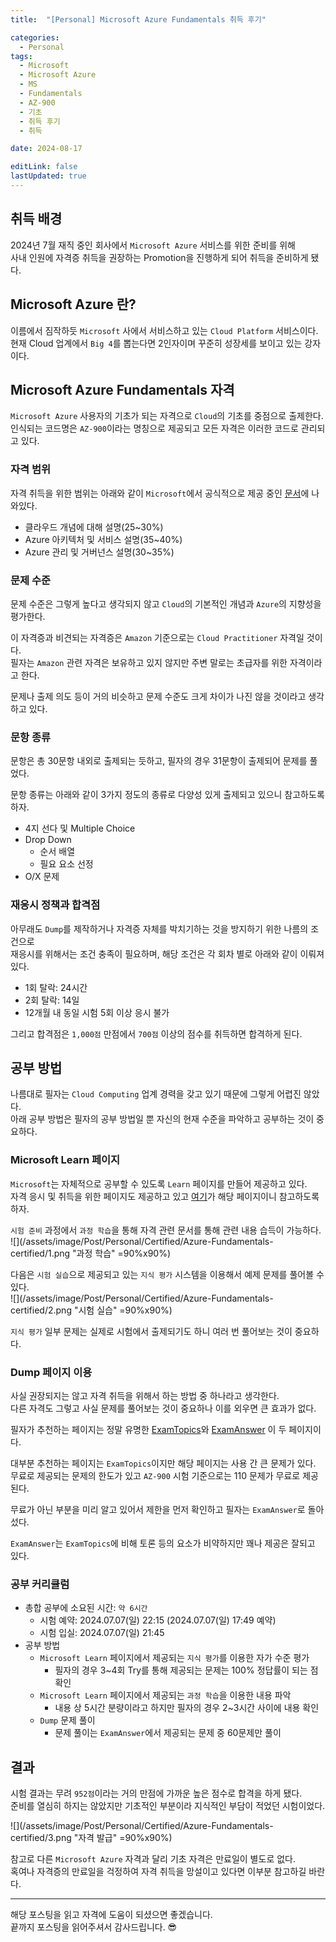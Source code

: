```yaml
---
title:  "[Personal] Microsoft Azure Fundamentals 취득 후기"

categories:
  - Personal
tags:
  - Microsoft
  - Microsoft Azure
  - MS
  - Fundamentals
  - AZ-900
  - 기초
  - 취득 후기
  - 취득

date: 2024-08-17

editLink: false
lastUpdated: true
---
```


## 취득 배경
2024년 7월 재직 중인 회사에서 `Microsoft Azure` 서비스를 위한 준비를 위해  
사내 인원에 자격증 취득을 권장하는 Promotion을 진행하게 되어 취득을 준비하게 됐다.

## Microsoft Azure 란?
이름에서 짐작하듯 `Microsoft` 사에서 서비스하고 있는 `Cloud Platform` 서비스이다.  
현재 Cloud 업계에서 `Big 4`를 뽑는다면 2인자이며 꾸준히 성장세를 보이고 있는 강자이다.

## Microsoft Azure Fundamentals 자격
`Microsoft Azure` 사용자의 기초가 되는 자격으로 `Cloud`의 기초를 중점으로 출제한다.  
인식되는 코드명은 `AZ-900`이라는 명칭으로 제공되고 모든 자격은 이러한 코드로 관리되고 있다.

### 자격 범위
자격 취득을 위한 범위는 아래와 같이 `Microsoft`에서 공식적으로 제공 중인 [문서](https://learn.microsoft.com/ko-kr/credentials/certifications/resources/study-guides/az-900)에 나와있다.

- 클라우드 개념에 대해 설명(25~30%)
- Azure 아키텍처 및 서비스 설명(35~40%)
- Azure 관리 및 거버넌스 설명(30~35%)

### 문제 수준
문제 수준은 그렇게 높다고 생각되지 않고 `Cloud`의 기본적인 개념과 `Azure`의 지향성을 평가한다.

이 자격증과 비견되는 자격증은 `Amazon` 기준으로는 `Cloud Practitioner` 자격일 것이다.  
필자는 `Amazon` 관련 자격은 보유하고 있지 않지만 주변 말로는 초급자를 위한 자격이라고 한다.

문제나 출제 의도 등이 거의 비슷하고 문제 수준도 크게 차이가 나진 않을 것이라고 생각하고 있다.

### 문항 종류
문항은 총 30문항 내외로 출제되는 듯하고, 필자의 경우 31문항이 출제되어 문제를 풀었다.

문항 종류는 아래와 같이 3가지 정도의 종류로 다양성 있게 출제되고 있으니 참고하도록 하자.

- 4지 선다 및 Multiple Choice
- Drop Down
  - 순서 배열
  - 필요 요소 선정
- O/X 문제

### 재응시 정책과 합격점
아무래도 `Dump`를 제작하거나 자격증 자체를 박치기하는 것을 방지하기 위한 나름의 조건으로  
재응시를 위해서는 조건 충족이 필요하며, 해당 조건은 각 회차 별로 아래와 같이 이뤄져 있다.

- 1회 탈락: 24시간
- 2회 탈락: 14일
- 12개월 내 동일 시험 5회 이상 응시 불가

그리고 합격점은 `1,000점` 만점에서 `700점` 이상의 점수를 취득하면 합격하게 된다.

## 공부 방법
나름대로 필자는 `Cloud Computing` 업계 경력을 갖고 있기 때문에 그렇게 어렵진 않았다.  
아래 공부 방법은 필자의 공부 방법일 뿐 자신의 현재 수준을 파악하고 공부하는 것이 중요하다.

### Microsoft Learn 페이지
`Microsoft`는 자체적으로 공부할 수 있도록 `Learn` 페이지를 만들어 제공하고 있다.  
자격 응시 및 취득을 위한 페이지도 제공하고 있고 [여기](https://learn.microsoft.com/ko-kr/credentials/certifications/azure-fundamentals/?practice-assessment-type=certification)가 해당 페이지이니 참고하도록 하자.

`시험 준비` 과정에서 `과정 학습`을 통해 자격 관련 문서를 통해 관련 내용 습득이 가능하다.  
![](/assets/image/Post/Personal/Certified/Azure-Fundamentals-certified/1.png "과정 학습" =90%x90%)

다음은 `시험 실습`으로 제공되고 있는 `지식 평가` 시스템을 이용해서 예제 문제를 풀어볼 수 있다.   
![](/assets/image/Post/Personal/Certified/Azure-Fundamentals-certified/2.png "시험 실습" =90%x90%)

`지식 평가` 일부 문제는 실제로 시험에서 출제되기도 하니 여러 번 풀어보는 것이 중요하다.

### Dump 페이지 이용
사실 권장되지는 않고 자격 취득을 위해서 하는 방법 중 하나라고 생각한다.  
다른 자격도 그렇고 사실 문제를 풀어보는 것이 중요하나 이를 외우면 큰 효과가 없다.

필자가 추천하는 페이지는 정말 유명한 [ExamTopics](https://www.examtopics.com/exams/microsoft/az-900/view/)와 [ExamAnswer](https://www.exam-answer.com/microsoft/az-900) 이 두 페이지이다.

대부분 추천하는 페이지는 `ExamTopics`이지만 해당 페이지는 사용 간 큰 문제가 있다.  
무료로 제공되는 문제의 한도가 있고 `AZ-900` 시험 기준으로는 110 문제가 무료로 제공된다.

무료가 아닌 부분을 미리 알고 있어서 제한을 먼저 확인하고 필자는 `ExamAnswer`로 돌아섰다.

`ExamAnswer`는 `ExamTopics`에 비해 토론 등의 요소가 비약하지만 꽤나 제공은 잘되고 있다.  

### 공부 커리큘럼
- 총합 공부에 소요된 시간: `약 6시간`
  - 시험 예약: 2024.07.07(일) 22:15 (2024.07.07(일) 17:49 예약)
  - 시험 입실: 2024.07.07(일) 21:45
- 공부 방법
  - `Microsoft Learn` 페이지에서 제공되는 `지식 평가`를 이용한 자가 수준 평가
    - 필자의 경우 3~4회 Try를 통해 제공되는 문제는 100% 정답률이 되는 점 확인
  - `Microsoft Learn` 페이지에서 제공되는 `과정 학습`을 이용한 내용 파악
    - 내용 상 5시간 분량이라고 하지만 필자의 경우 2~3시간 사이에 내용 확인
  - `Dump` 문제 풀이
    - 문제 풀이는 `ExamAnswer`에서 제공되는 문제 중 60문제만 풀이

## 결과
시험 결과는 무려 `952점`이라는 거의 만점에 가까운 높은 점수로 합격을 하게 됐다.  
준비를 열심히 하지는 않았지만 기초적인 부분이라 지식적인 부담이 적었던 시험이었다.

![](/assets/image/Post/Personal/Certified/Azure-Fundamentals-certified/3.png "자격 발급" =90%x90%)

참고로 다른 `Microsoft Azure` 자격과 달리 기초 자격은 만료일이 별도로 없다.  
혹여나 자격증의 만료일을 걱정하여 자격 취득을 망설이고 있다면 이부분 참고하길 바란다.

- - -

해당 포스팅을 읽고 자격에 도움이 되셨으면 좋겠습니다.  
끝까지 포스팅을 읽어주셔서 감사드립니다. 😎